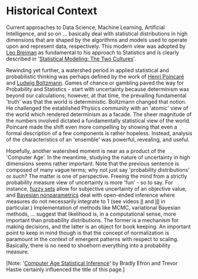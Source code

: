 <!--
.. title: Statistical Thinking and Uncertainty in the Age of Computers
.. slug: statistical-thinking-and-uncertainty-in-the-age-of-computers
.. date: 2019-02-06 19:55:36 UTC
.. tags: 
.. category: 
.. link: 
.. description: 
.. type: text
.. has_math: True
-->

# Historical Context

Current approaches to Data Science, Machine Learning, Artificial Intelligence, and so on ... basically deal with statistical distributions in high dimensions that are shaped by the algorithms and models used to operate upon and represent data, respectively.  This modern view was adopted by [Leo Breiman](https://www.google.com/url?q=https%3A%2F%2Fwww.stat.berkeley.edu%2Fusers%2Fbreiman%2F&sa=D) as  fundamental to his approach to Statistics and is clearly described in '[Statistical Modeling: The Two Cultures](https://www.google.com/url?q=https%3A%2F%2Fprojecteuclid.org%2Feuclid.ss%2F1009213726&sa=D)'.

Rewinding yet further, a watershed period in applied statistical and probabilistic thinking was perhaps defined by the work of [Henri Poincaré](https://www.google.com/url?q=https%3A%2F%2Fen.wikipedia.org%2Fwiki%2FHenri_Poincar%25C3%25A9&sa=D) and [Ludwig Boltzmann](https://www.google.com/url?q=https%3A%2F%2Fen.wikipedia.org%2Fwiki%2FLudwig_Boltzmann&sa=D). Games of chance or gambling paved the way for Probability and Statistics - start with uncertainty because determinism was beyond our calculations; however, at that time, the prevailing fundamental 'truth' was that the world is deterministic. Boltzmann changed that notion. He challenged the established Physics community with an 'atomic' view of the world which rendered determinism as a facade. The sheer magnitude of the numbers involved dictated a fundamentally statistical view of the world. Poincaré made the shift even more compelling by showing that even a formal description of a few components is rather hopeless. Instead, analysis of the characteristics of an 'ensemble' was powerful, revealing, and useful.

Hopefully, another watershed moment is near as a product of the 'Computer Age'. In the meantime, studying the nature of uncertainty in high dimensions  seems rather important. Note that the previous sentence is composed of many vague terms; why not just say 'probability distributions' or such? The matter is one of perspective. Freeing the mind from a strictly probability measure view of uncertainty is more 'fun' - so to say.  For instance, [fuzzy sets](https://www.google.com/url?q=http%3A%2F%2Fsipi.usc.edu%2F~mendel%2F&sa=D) allow for subjective uncertainty of an objective value, and [Bayesian nonparametrics](https://www.google.com/url?q=http%3A%2F%2Fwww.tamarabroderick.com%2Ftutorial_2016_mlss_cadiz.html&sa=D) deal with open-ended inference where measures do not necessarily integrate to 1 (see videos [II](https://www.youtube.com/watch?v=yfLoxwjCGNY) and [III](https://www.youtube.com/watch?v=2H2n4iUYpZE) in particular.) Implementation of methods like MCMC, variational Bayesian methods, ... suggest that likelihood is, in a computational sense, more important than probability distributions. The former is a mechanism for making decisions, and the latter is an object for book keeping. An important point to  keep in mind though is that the concept of normalization is paramount in the context of emergent patterns with respect to scaling. Basically, there is no need to shoehorn everything into a probability measure.

\[Note: '[Computer Age Statistical Inference](https://www.google.com/url?q=https%3A%2F%2Fweb.stanford.edu%2F~hastie%2FCASI%2F&sa=D)' by Bradly Efron and Trevor Hastie certainly influenced the title of this page.\]


<!-- 
Steins's Method
Concentration of Measure
Optimal Transport
Statistical Physics

http://www.hawking.org.uk/does-god-play-dice.html
Bayes
Bradley Efron and Trevor Hastie, '[Computer Age Statistical Inference](https://www.google.com/url?q=https%3A%2F%2Fweb.stanford.edu%2F~hastie%2FCASI%2F&sa=D)' 
-->